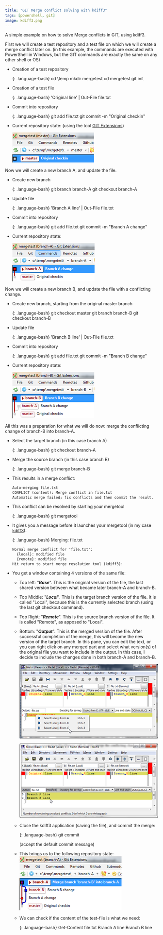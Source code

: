 ```yaml
---
title: "GIT Merge conflict solving with kdiff3"
tags: [powershell, git]
image: kdiff3.png
---
```


A simple example on how to solve Merge conflicts in GIT, using kdiff3.

<!--more-->

First we will create a test repository and a test file on which we will create a merge conflict later on.
(in this example, the commands are executed with PowerShell in Windows, but the GIT commands are exactly the same on any other shell or OS)

* Creation of a test repository

    {: .language-bash}
      cd \temp
      mkdir mergetest
      cd mergetest
      git init

* Creation of a test file

    {: .language-bash}
      'Original line' | Out-File file.txt
      
* Commit into repository

    {: .language-bash}
      git add file.txt
      git commit -m "Original checkin"
      
* Current repository state:
   (using the tool [GIT Extensions](http://code.google.com/p/gitextensions/))
   
   ![Screenshot](git-merge-conflict-solving-with-kdiff3-1.png)
   
Now we will create a new branch A, and update the file.

* Create new branch

    {: .language-bash}
      git branch branch-A
      git checkout branch-A
      
* Update file

    {: .language-bash}
      'Branch A line' | Out-File file.txt
      
* Commit into repository

    {: .language-bash}
      git add file.txt
      git commit -m "Branch A change"
      
* Current repository state:

   ![Screenshot](git-merge-conflict-solving-with-kdiff3-2.png)

Now we will create a new branch B, and update the file with a conflicting change.

* Create new branch, starting from the original master branch

    {: .language-bash}
      git checkout master
      git branch branch-B
      git checkout branch-B
      
* Update file

    {: .language-bash}
      'Branch B line' | Out-File file.txt
      
* Commit into repository

    {: .language-bash}
      git add file.txt
      git commit -m "Branch B change"
      
* Current repository state:

   ![Screenshot](git-merge-conflict-solving-with-kdiff3-3.png)

All this was a preparation for what we will do now: merge the conflicting change of branch-B into branch-A.

* Select the target branch (in this case branch A)

    {: .language-bash}
      git checkout branch-A
      
* Merge the source branch (in this case branch B)

    {: .language-bash}
      git merge branch-B
      
* This results in a merge conflict:

      Auto-merging file.txt
      CONFLICT (content): Merge conflict in file.txt
      Automatic merge failed; fix conflicts and then commit the result.
      
* This conflict can be resolved by starting your mergetool

    {: .language-bash}
      git mergetool
      
* It gives you a message before it launches your mergetool (in my case [kdiff3](http://kdiff3.sourceforge.net/)):

    {: .language-bash}
      Merging:
      file.txt
      
      Normal merge conflict for 'file.txt':
        {local}: modified file
        {remote}: modified file
      Hit return to start merge resolution tool (kdiff3):
      
* You get a window containing 4 versions of the same file:
   * Top left: "***Base***".  This is the original version of the file, the last shared version between what became later branch-A and branch-B.
   * Top Middle: "***Local***". This is the target branch version of the file. It is called "Local", because this is the currently selected branch (using the last git checkout command).
   * Top Right: "***Remote***". This is the source branch version of the file. It is called "Remote", as apposed to "Local".
   * Bottom: "***Output***". This is the merged version of the file. After successful completion of the merge, this will become the new version of the target branch.
      In this pane, you can edit the text, or you can right click on any merged part and select what version(s) of the original file you want to include in the output.
      In this case, I decide to include the changes done in both branch-A and branch-B.
      
      ![Screenshot](git-merge-conflict-solving-with-kdiff3-4.png)

      ![Screenshot](git-merge-conflict-solving-with-kdiff3-5.png)
   * Close the kdiff3 application (saving the file), and commit the merge:
   
        {: .language-bash}
          git commit
    
      (accept the default commit message)
   * This brings us to the following repository state:
      ![Screenshot](git-merge-conflict-solving-with-kdiff3-6.png)
   * We can check if the content of the test-file is what we need:
   
        {: .language-bash}
          Get-Content file.txt
          Branch A line
          Branch B line
          
